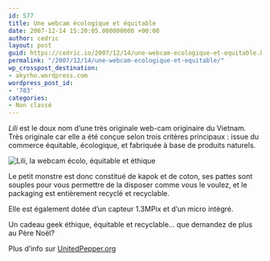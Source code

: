 ```yaml
---
id: 577
title: Une webcam écologique et équitable
date: 2007-12-14 15:20:05.000000000 +00:00
author: cedric
layout: post
guid: https://cedric.io/2007/12/14/une-webcam-ecologique-et-equitable.html
permalink: "/2007/12/14/une-webcam-ecologique-et-equitable/"
wp_crosspost_destination:
- akyrho.wordpress.com
wordpress_post_id:
- '783'
categories:
- Non classé
---
```

_Lili_ est le doux nom d’une très originale web-cam originaire du Vietnam. Très originale car elle a été conçue selon trois critères principaux : issue du commerce équitable, écologique, et fabriquée à base de produits naturels.

![Lili, la webcam écolo, équitable et éthique](/images/2007/12/lili.jpg) 

Le petit monstre est donc constitué de kapok et de coton, ses pattes sont souples pour vous permettre de la disposer comme vous le voulez, et le packaging est entièrement recyclé et recyclable.

Elle est également dotée d’un capteur 1.3MPix et d’un micro intégré.

Un cadeau geek éthique, équitable et recyclable… que demandez de plus au Père Noël?

Plus d’info sur [UnitedPepper.org](http://unitedpepper.org/lili.html)